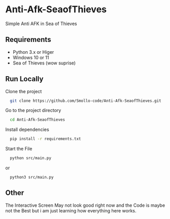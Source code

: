 
# Anti-Afk-SeaofThieves
Simple Anti AFK in Sea of Thieves

## Requirements
* Python 3.x or Higer 
* Windows 10 or 11
* Sea of Thieves (wow suprise)

## Run Locally
Clone the project

```bash
  git clone https://github.com/Smollo-code/Anti-Afk-SeaofThieves.git
```

Go to the project directory

```bash
  cd Anti-Afk-SeaofThieves
```

Install dependencies

```bash
  pip install -r requirements.txt
```

Start the File

```bash
  python src/main.py
```
or
```
  python3 src/main.py
```

## Other
The Interactive Screen May not look good right now and the Code is maybe not the Best but i am just learning how everything here works.